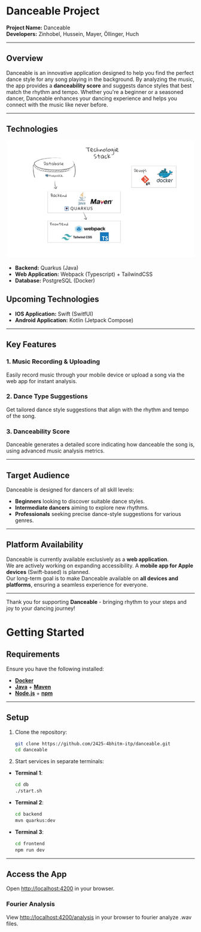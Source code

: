 # **Danceable Project**

**Project Name:** Danceable  
**Developers:** Zinhobel, Hussein, Mayer, Öllinger, Huch  

---

## **Overview**

Danceable is an innovative application designed to help you find the perfect dance style for any song playing in the background. By analyzing the music, the app provides a **danceability score** and suggests dance styles that best match the rhythm and tempo. Whether you're a beginner or a seasoned dancer, Danceable enhances your dancing experience and helps you connect with the music like never before.

---

## **Technologies**

![](documentation/technology_stack.jpg)

- **Backend:** Quarkus (Java)
- **Web Application:** Webpack (Typescript) + TailwindCSS
- **Database:** PostgreSQL (Docker)

## **Upcoming Technologies**

- **IOS Application:** Swift (SwitfUI)
- **Android Application:** Kotlin (Jetpack Compose)
---

## **Key Features**

### **1. Music Recording & Uploading**
Easily record music through your mobile device or upload a song via the web app for instant analysis.  

### **2. Dance Type Suggestions**
Get tailored dance style suggestions that align with the rhythm and tempo of the song.  

### **3. Danceability Score**
Danceable generates a detailed score indicating how danceable the song is, using advanced music analysis metrics.  

---

## **Target Audience**

Danceable is designed for dancers of all skill levels:  
- **Beginners** looking to discover suitable dance styles.  
- **Intermediate dancers** aiming to explore new rhythms.  
- **Professionals** seeking precise dance-style suggestions for various genres.  

---

## **Platform Availability**

Danceable is currently available exclusively as a **web application**.  
We are actively working on expanding accessibility. A **mobile app for Apple devices** (Swift-based) is planned.  
Our long-term goal is to make Danceable available on **all devices and platforms**, ensuring a seamless experience for everyone.  

---

Thank you for supporting **Danceable** - bringing rhythm to your steps and joy to your dancing journey!  

# Getting Started

## Requirements
Ensure you have the following installed:

- **[Docker](https://www.docker.com/products/docker-desktop/)**
- **[Java](https://www.java.com/de/download/manual.jsp)** + **[Maven](https://maven.apache.org/download.cgi)**
- **[Node.js](https://nodejs.org/en/download/package-manager)** + **[npm](https://docs.npmjs.com/downloading-and-installing-node-js-and-npm)**

---

## Setup

1. Clone the repository:
   ```bash
   git clone https://github.com/2425-4bhitm-itp/danceable.git
   cd danceable
   ```

2. Start services in separate terminals:

  - **Terminal 1**:
    ```bash
    cd db
    ./start.sh
    ```
  - **Terminal 2**:
    ```bash
    cd backend
    mvn quarkus:dev
    ```
  - **Terminal 3**:
    ```bash
    cd frontend
    npm run dev
    ```
---

## Access the App
Open [http://localhost:4200](http://localhost:4200) in your browser.

### Fourier Analysis
View [http://localhost:4200/analysis](http://localhost:4200/analysis) in your browser to fourier analyze .wav files.
